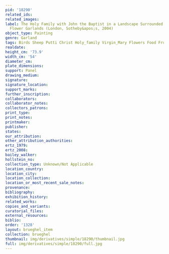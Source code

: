```yaml
---
pid: '18290'
related_ids: 
related_images: 
label: The Holy Family with John the Baptist in a Landscape Surrounded by Fruit and
  Flower Garlands (London, Sotheby&apos;s, 2004)
object_type: Painting
genre: Garland
tags: Birds Sheep Putti Christ Holy_family Virgin_Mary Flowers Food Fruit Garland
realdate: 
height_cm: '73.9'
width_cm: '54'
diameter_cm: 
plate_dimensions: 
support: Panel
drawing_medium: 
signature: 
signature_location: 
support_marks: 
further_inscription: 
collaborators: 
collaborator_notes: 
collectors_patrons: 
print_type: 
print_notes: 
printmaker: 
publisher: 
states: 
our_attribution: 
other_attribution_authorities: 
ertz_1979: 
ertz_2008: 
bailey_walker: 
hollstein_no: 
collection_type: Unknown/Not Applicable
location_country: 
location_city: 
location_collection: 
location_or_most_recent_sale_notes: 
provenance: 
bibliography: 
exhibition_history: 
related_works: 
copies_and_variants: 
curatorial_files: 
external_resources: 
biblio: 
order: '1328'
layout: brueghel_item
collection: brueghel
thumbnail: img/derivatives/simple/18290/thumbnail.jpg
full: img/derivatives/simple/18290/full.jpg
---
```

